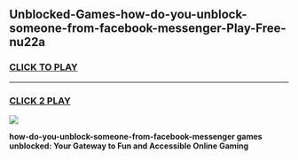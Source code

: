 
## Unblocked-Games-how-do-you-unblock-someone-from-facebook-messenger-Play-Free-nu22a
<h3>
<a href="https://premium76.site?title=how-do-you-unblock-someone-from-facebook-messenger&ref=23A">CLICK TO PLAY</a></h3>
<hr>

<h3>
<a href="https://premium76.site?title=how-do-you-unblock-someone-from-facebook-messenger&ref=23A">CLICK 2 PLAY</a>
  
</h3>

<a href="https://premium76.site?title=how-do-you-unblock-someone-from-facebook-messenger&ref=23A"><img src="https://clearcache.store/games.png"></a>


**how-do-you-unblock-someone-from-facebook-messenger games unblocked: Your Gateway to Fun and Accessible Online Gaming**
